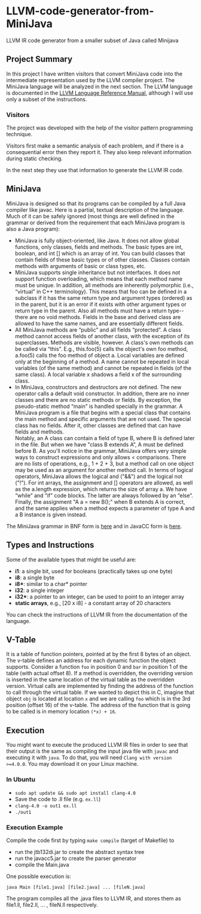 # LLVM-code-generator-from-MiniJava
LLVM IR code generator from a smaller subset of Java called Minijava


## Project Summary
In this project I have written visitors that convert MiniJava code into the intermediate representation used by the LLVM compiler project. The MiniJava language will be analyzed in the next section. The LLVM language is documented in the [LLVM Language Reference Manual](https://llvm.org/docs/LangRef.html#instruction-reference), although I will use only a subset of the instructions.

### Visitors
The project was developed with the help of the visitor pattern programming technique.

Visitors first make a semantic analysis of each problem, and if there is a consequential error then they report it. They also keep relevant information during static checking.

In the next step they use that information to generate the LLVM IR code.

## MiniJava
MiniJava is designed so that its programs can be compiled by a full Java compiler like javac. Here is a partial, textual description of the language. Much of it can be safely ignored (most things are well defined in the grammar or derived from the requirement that each MiniJava program is also a Java program):
  - MiniJava is fully object-oriented, like Java. It does not allow global functions, only classes, fields and methods. The basic types are int, boolean, and int [] which is an array of int. You can build classes that contain fields of these basic types or of other classes. Classes contain methods with arguments of basic or class types, etc.
  - MiniJava supports single inheritance but not interfaces. It does not support function overloading, which means that each method name must be unique. In addition, all methods are inherently polymorphic (i.e., “virtual” in C++ terminology). This means that foo can be defined in a subclass if it has the same return type and argument types (ordered) as in the parent, but it is an error if it exists with other argument types or return type in the parent. Also all methods must have a return type--there are no void methods. Fields in the base and derived class are allowed to have the same names, and are essentially different fields.
  - All MiniJava methods are “public” and all fields “protected”. A class method cannot access fields of another class, with the exception of its superclasses. Methods are visible, however. A class's own methods can be called via “this”. E.g., this.foo(5) calls the object's own foo method, a.foo(5) calls the foo method of object a. Local variables are defined only at the beginning of a method. A name cannot be repeated in local variables (of the same method) and cannot be repeated in fields (of the same class). A local variable x shadows a field x of the surrounding class.
  - In MiniJava, constructors and destructors are not defined. The new operator calls a default void constructor. In addition, there are no inner classes and there are no static methods or fields. By exception, the pseudo-static method “main” is handled specially in the grammar. A MiniJava program is a file that begins with a special class that contains the main method and specific arguments that are not used. The special class has no fields. After it, other classes are defined that can have fields and methods. <br />
Notably, an A class can contain a field of type B, where B is defined later in the file. But when we have "class B extends A”, A must be defined before B. As you'll notice in the grammar, MiniJava offers very simple ways to construct expressions and only allows < comparisons. There are no lists of operations, e.g., 1 + 2 + 3, but a method call on one object may be used as an argument for another method call. In terms of logical operators, MiniJava allows the logical and ("&&") and the logical not ("!"). For int arrays, the assignment and [] operators are allowed, as well as the a.length expression, which returns the size of array a. We have “while” and “if” code blocks. The latter are always followed by an “else”. Finally, the assignment "A a = new B();" when B extends A is correct, and the same applies when a method expects a parameter of type A and a B instance is given instead.
  
The MiniJava grammar in BNF form is [here](https://github.com/GiannisKalopisis/LLVM-code-generator-from-MiniJava/blob/master/BNF_for_minijava.jj.txt) and in JavaCC form is [here](https://github.com/GiannisKalopisis/LLVM-code-generator-from-MiniJava/blob/master/src/minijava.jj).


## Types and Instructions 
Some of the available types that might be useful are:

  - **i1**: a single bit, used for booleans (practically takes up one byte)
  - **i8**: a single byte
  - **i8\***: similar to a char* pointer
  - **i32**: a single integer
  - **i32\***: a pointer to an integer, can be used to point to an integer array
  - **static arrays**, e.g., [20 x i8] - a constant array of 20 characters

You can check the instructions of LLVM IR from the documentation of the language.

## V-Table
It is a table of function pointers, pointed at by the first 8 bytes of an object. The v-table defines an address for each dynamic function the object supports. Consider a function `foo` in position 0 and `bar` in position 1 of the table (with actual offset 8). If a method is overridden, the overriding version is inserted in the same location of the virtual table as the overridden version. Virtual calls are implemented by finding the address of the function to call through the virtual table. If we wanted to depict this in C, imagine that object `obj` is located at location `x` and we are calling `foo` which is in the 3rd position (offset 16) of the v-table. The address of the function that is going to be called is in memory location `(*x) + 16`.


## Execution
You might want to execute the produced LLVM IR files in order to see that their output is the same as compiling the input java file with `javac` and executing it with `java`. To do that, you will need `Clang with version >=4.0.0`. You may download it on your Linux machine.

### In Ubuntu
  - `sudo apt update && sudo apt install clang-4.0`
  - Save the code to .ll file (e.g. `ex.ll`)
  - `clang-4.0 -o out1 ex.ll`
  - `./out1`
  
### Execution Example
Compile the code first by typing `make compile` (target of Makefile) to
  - run the jtb132di.jar to create the abstract syntax tree
  - run the javacc5.jar to create the parser generator 
  - compile the Main.java
  
One possible execution is:
```
java Main [file1.java] [file2.java] ... [fileN.java]
```
The program compiles all the .java files to LLVM IR, and stores them as file1.ll, file2.ll, ... , fileN.ll respectively.
